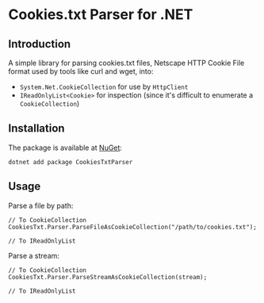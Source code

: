 # Cookies.txt Parser for .NET

## Introduction

A simple library for parsing cookies.txt files, Netscape HTTP Cookie File format used by tools like curl and wget, into:

- `System.Net.CookieCollection` for use by `HttpClient`
- `IReadOnlyList<Cookie>` for inspection (since it's difficult to enumerate a `CookieCollection`)

## Installation

The package is available at [NuGet](https://www.nuget.org/packages/CookiesTxtParser):

    dotnet add package CookiesTxtParser

## Usage

Parse a file by path:

    // To CookieCollection
    CookiesTxt.Parser.ParseFileAsCookieCollection("/path/to/cookies.txt");

    // To IReadOnlyList

Parse a stream:

    // To CookieCollection
    CookiesTxt.Parser.ParseStreamAsCookieCollection(stream);

    // To IReadOnlyList